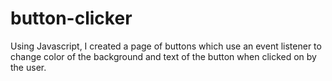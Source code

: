 # button-clicker
 Using Javascript, I created a page of buttons which use an event listener to change color of the background and text of the button when clicked on by the user.
